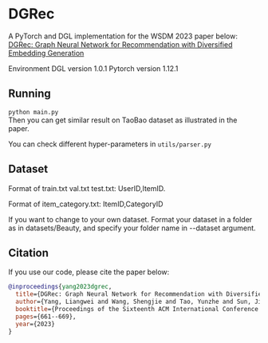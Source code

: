 # DGRec

A PyTorch and DGL implementation for the WSDM 2023 paper below:  
[DGRec: Graph Neural Network for Recommendation with Diversified Embedding Generation](https://arxiv.org/pdf/2211.10486.pdf)

Environment
DGL version 1.0.1
Pytorch version 1.12.1

## Running
``python main.py``  
Then you can get similar result on TaoBao dataset as illustrated in the paper.  

You can check different hyper-parameters in `utils/parser.py`

## Dataset
Format of train.txt val.txt test.txt: UserID,ItemID.

Format of item_category.txt: ItemID,CategoryID

If you want to change to your own dataset. Format your dataset in a folder as in datasets/Beauty, and specify your folder name in --dataset argument.

## Citation
If you use our code, please cite the paper below:
```bibtex
@inproceedings{yang2023dgrec,
  title={DGRec: Graph Neural Network for Recommendation with Diversified Embedding Generation},
  author={Yang, Liangwei and Wang, Shengjie and Tao, Yunzhe and Sun, Jiankai and Liu, Xiaolong and Yu, Philip S and Wang, Taiqing},
  booktitle={Proceedings of the Sixteenth ACM International Conference on Web Search and Data Mining},
  pages={661--669},
  year={2023}
}
```
